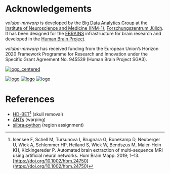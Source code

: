# Acknowledgements

_voluba-mriwarp_ is developed by the [Big Data Analytics Group](https://fz-juelich.de/en/inm/inm-1/research/big-data-analytics) at the [Institute of Neuroscience and Medicine (INM-1)](https://fz-juelich.de/en/inm/inm-1), [Forschungszentrum Jülich](https://www.fz-juelich.de/en). 
It has been designed for the [EBRAINS](https://ebrains.eu) infrastructure for brain research and developed in the [Human Brain Project](https://humanbrainproject.eu). 

_voluba-mriwarp_ has received funding from the European Union’s Horizon 2020 Framework Programme for Research and Innovation under the Specific Grant Agreement No. 945539 (Human Brain Project SGA3).

[![logo_centered](images/FZJ_logo.png)](https://www.fz-juelich.de/en)

[![logo](images/EBRAINS_logo.png)](https://ebrains.eu)
[![logo](images/HBP_logo.png)](https://humanbrainproject.eu/en/)
![logo](images/EU_logo.jpg)

<h1>References</h1>

* [HD-BET](https://github.com/MIC-DKFZ/HD-BET)[^1] (skull removal)
* [ANTs](http://stnava.github.io/ANTs/) (warping)
* [siibra-python](https://github.com/FZJ-INM1-BDA/siibra-python) (region assignment)

[^1]: Isensee F, Schell M, Tursunova I, Brugnara G, Bonekamp D, Neuberger U, Wick A, Schlemmer HP, Heiland S, Wick W, Bendszus M, Maier-Hein KH, Kickingereder P. Automated brain extraction of multi-sequence MRI using artificial neural networks. Hum Brain Mapp. 2019; 1–13. [https://doi.org/10.1002/hbm.24750](https://doi.org/10.1002/hbm.24750)
